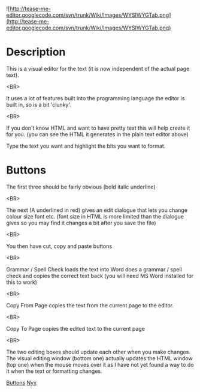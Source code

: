 ![http://tease-me-editor.googlecode.com/svn/trunk/Wiki/Images/WYSIWYGTab.png](http://tease-me-editor.googlecode.com/svn/trunk/Wiki/Images/WYSIWYGTab.png)

# Description #
This is a visual editor for the text (it is now independent of the actual page text).


&lt;BR&gt;

It uses a lot of features built into the programming language the editor is built in, so is a bit 'clunky'.


&lt;BR&gt;

If you don't know HTML and want to have pretty text this will help create it for you. (you can see the HTML it generates in the plain text editor above)

Type the text you want and highlight the bits you want to format.

# Buttons #
The first three should be fairly obvious (bold italic underline)


&lt;BR&gt;

The next (A underlined in red) gives an edit dialogue that lets you change colour size font etc. (font size in HTML is more limited than the dialogue gives so you may find it changes a bit after you save the file)


&lt;BR&gt;

You then have cut, copy and paste buttons


&lt;BR&gt;

Grammar / Spell Check  loads the text into Word does a grammar / spell check and copies the correct text back (you will need MS Word installed for this to work)


&lt;BR&gt;

Copy From Page copies the text from the current page to the editor.


&lt;BR&gt;

Copy To Page copies the edited text to the current page


&lt;BR&gt;

The two editing boxes should update each other when you make changes.  The visual editing window (bottom one) actually updates the HTML window (top one) when the mouse moves over it as I have not yet found a way to do it when the text or formatting changes.

[Buttons](http://code.google.com/p/tease-me-editor/wiki/buttons) [Nyx](http://code.google.com/p/tease-me-editor/wiki/Nyx)